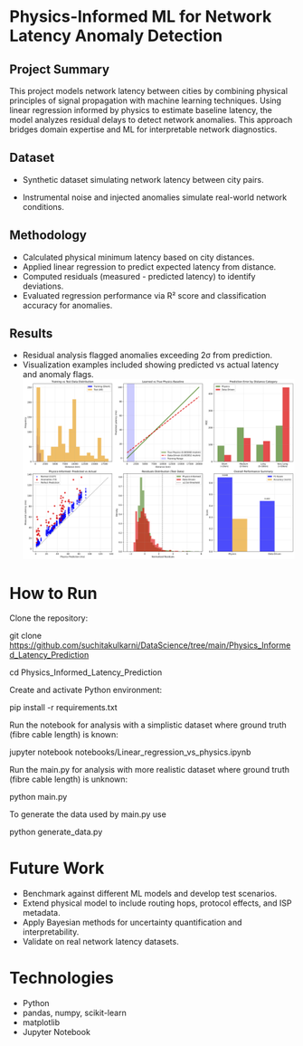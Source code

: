 # Physics-Informed ML for Network Latency Anomaly Detection

## Project Summary
This project models network latency between cities by combining physical principles of signal propagation with machine learning techniques. Using linear regression informed by physics to estimate baseline latency, the model analyzes residual delays to detect network anomalies. This approach bridges domain expertise and ML for interpretable network diagnostics.

## Dataset
* Synthetic dataset simulating network latency between city pairs.

* Instrumental noise and injected anomalies simulate real-world network conditions.

## Methodology
* Calculated physical minimum latency based on city distances.
* Applied linear regression to predict expected latency from distance.
* Computed residuals (measured - predicted latency) to identify deviations.
* Evaluated regression performance via R² score and classification accuracy for anomalies.

## Results
* Residual analysis flagged anomalies exceeding 2σ from prediction.
* Visualization examples included showing predicted vs actual latency and anomaly flags.
![Results summary](simple_physics_vs_datadriven.png)

# How to Run
Clone the repository:

git clone https://github.com/suchitakulkarni/DataScience/tree/main/Physics_Informed_Latency_Prediction

cd Physics_Informed_Latency_Prediction

Create and activate Python environment:

pip install -r requirements.txt

Run the notebook for analysis with a simplistic dataset where ground truth (fibre cable length) is known:

jupyter notebook notebooks/Linear_regression_vs_physics.ipynb

Run the main.py for analysis with more realistic dataset where ground truth (fibre cable length) is unknown:

python main.py

To generate the data used by main.py use

python generate_data.py

# Future Work
* Benchmark against different ML models and develop test scenarios.
* Extend physical model to include routing hops, protocol effects, and ISP metadata.
* Apply Bayesian methods for uncertainty quantification and interpretability.
* Validate on real network latency datasets.

# Technologies
* Python
* pandas, numpy, scikit-learn
* matplotlib
* Jupyter Notebook
